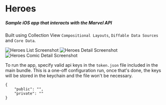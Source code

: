 # Heroes


##### Sample iOS app that interacts with the Marvel API

Built using Collection View `Compositional Layouts`, `Diffable Data Sources` and `Core Data`.

![Heroes List Screenshot](../assets/heroes_screenshot_0.png?raw=true)
![Heroes Detail Screenshot](../assets/heroes_screenshot_1.png?raw=true)
![Heroes Comic Detail Screenshot](../assets/heroes_screenshot_2.png?raw=true)



To run the app, specify valid api keys in the `token.json` file included in the main bundle. This is a one-off configuration run, once that's done, the keys will be stored in the keychain and the file won't be necessary.


````
{
    "public": "",
    "private": ""
}
````
